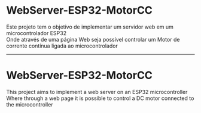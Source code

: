 # WebServer-ESP32-MotorCC

Este projeto tem o objetivo de implementar um servidor web em um microcontrolador ESP32<br>
Onde através de uma página Web seja possível controlar um Motor de corrente contínua ligada ao microcontrolador<br>

<hr>

# WebServer-ESP32-MotorCC

This project aims to implement a web server on an ESP32 microcontroller<br>
Where through a web page it is possible to control a DC motor connected to the microcontroller<br>
